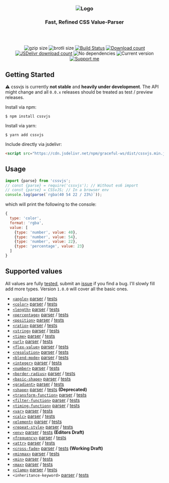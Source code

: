 <h3 align="center">
    <img src="https://user-images.githubusercontent.com/30767528/66331928-e7055100-e933-11e9-962b-58d0c4378b26.png" alt="Logo">
</h3>

<h3 align="center">
    Fast, Refined CSS Value-Parser
</h3>

<br/>
<br/>

<p align="center">
  <img alt="gzip size" src="https://img.badgesize.io/https://raw.githubusercontent.com/Simonwep/cssvjs/master/dist/cssvjs.min.js?compression=gzip&style=flat-square">
  <img alt="brotli size" src="https://img.badgesize.io/https://raw.githubusercontent.com/Simonwep/cssvjs/master/dist/cssvjs.min.js?compression=brotli&style=flat-square">
   <a href="https://travis-ci.org/Simonwep/cssvjs"><img
     alt="Build Status"
     src="https://img.shields.io/travis/Simonwep/cssvjs.svg?style=popout-square"></a>
  <a href="https://www.npmjs.com/package/cssvjs"><img
     alt="Download count"
     src="https://img.shields.io/npm/dm/cssvjs.svg?style=popout-square"></a>
  <a href="https://www.jsdelivr.com/package/npm/cssvjs"><img
     alt="JSDelivr download count"
     src="https://data.jsdelivr.com/v1/package/npm/cssvjs/badge"></a>
  <img alt="No dependencies" src="https://img.shields.io/badge/dependencies-none-d41af0.svg?style=popout-square">
  <img alt="Current version"
       src="https://img.shields.io/github/tag/Simonwep/cssvjs.svg?color=f01ab6&label=version&style=flat-square">
  <a href="https://www.patreon.com/simonwep"><img
     alt="Support me"
     src="https://img.shields.io/badge/patreon-support-f01a6c.svg?style=popout-square"></a>
</p>

## Getting Started
⚠ cssvjs is currently **not stable** and **heavily under development**.
The API might change and all `0.0.x` releases should be treated as test / preview releases.

Install via npm:
```shell
$ npm install cssvjs
```

Install via yarn:
```shell
$ yarn add cssvjs
```

Include directly via jsdelivr:
```html
<script src="https://cdn.jsdelivr.net/npm/graceful-ws/dist/cssvjs.min.js"></script>
```

## Usage
```js 
import {parse} from 'cssvjs';
// const {parse} = require('cssvjs'); // Without es6 import
// const {parse} = CSSvJS; // In a browser env
console.log(parse(`rgba(40 54 22 / 23%)`));
```

which will print the following to the console:
```js
{
  type: 'color',
  format: 'rgba',
  value: [
    {type: 'number', value: 40},
    {type: 'number', value: 54},
    {type: 'number', value: 22},
    {type: 'percentage', value: 23}
  ]
}
```

## Supported values
All values are fully [tested](https://github.com/Simonwep/cssvjs/tree/master/test/css), submit an [issue](https://github.com/Simonwep/cssvjs/issues/new) if you find a bug.
I'll slowly fill add more types. Version `1.0.0` will cover all the basic ones.

* [`<angle>`](https://developer.mozilla.org/en-US/docs/Web/CSS/angle) [parser](https://github.com/Simonwep/cssvjs/blob/master/src/lib/ast/css/angle.js) / [tests](https://github.com/Simonwep/cssvjs/blob/master/test/css/angle.test.js)
* [`<color>`](https://developer.mozilla.org/en-US/docs/Web/CSS/color_value) [parser](https://github.com/Simonwep/cssvjs/blob/master/src/lib/ast/css/color) / [tests](https://github.com/Simonwep/cssvjs/blob/master/test/css/color.test.js)
* [`<length>`](https://developer.mozilla.org/en-US/docs/Web/CSS/length) [parser](https://github.com/Simonwep/cssvjs/blob/master/src/lib/ast/css/length.js) / [tests](https://github.com/Simonwep/cssvjs/blob/master/test/css/length.test.js)
* [`<percentage>`](https://developer.mozilla.org/en-US/docs/Web/CSS/percentage) [parser](https://github.com/Simonwep/cssvjs/blob/master/src/lib/ast/css/percentage.js) / [tests](https://github.com/Simonwep/cssvjs/blob/master/test/css/percentage.test.js)
* [`<position>`](https://developer.mozilla.org/en-US/docs/Web/CSS/position_value) [parser](https://github.com/Simonwep/cssvjs/blob/master/src/lib/ast/css/position.js) / [tests](https://github.com/Simonwep/cssvjs/blob/master/test/css/position.test.js)
* [`<ratio>`](https://developer.mozilla.org/en-US/docs/Web/CSS/ratio) [parser](https://github.com/Simonwep/cssvjs/blob/master/src/lib/ast/css/ratio.js) / [tests](https://github.com/Simonwep/cssvjs/blob/master/test/css/ratio.test.js)
* [`<string>`](https://developer.mozilla.org/en-US/docs/Web/CSS/string) [parser](https://github.com/Simonwep/cssvjs/blob/master/src/lib/ast/css/string.js) / [tests](https://github.com/Simonwep/cssvjs/blob/master/test/css/string.test.js)
* [`<time>`](https://developer.mozilla.org/en-US/docs/Web/CSS/time) [parser](https://github.com/Simonwep/cssvjs/blob/master/src/lib/ast/css/time.js) / [tests](https://github.com/Simonwep/cssvjs/blob/master/test/css/time.test.js)
* [`<url>`](https://developer.mozilla.org/en-US/docs/Web/CSS/url) [parser](https://github.com/Simonwep/cssvjs/blob/master/src/lib/ast/css/url.js) / [tests](https://github.com/Simonwep/cssvjs/blob/master/test/css/url.test.js)
* [`<flex-value>`](https://developer.mozilla.org/en-US/docs/Web/CSS/flex_value) [parser](https://github.com/Simonwep/cssvjs/blob/master/src/lib/ast/css/flex-value.js) / [tests](https://github.com/Simonwep/cssvjs/blob/master/test/css/flex-value.test.js)
* [`<resolution>`](https://developer.mozilla.org/en-US/docs/Web/CSS/resolution) [parser](https://github.com/Simonwep/cssvjs/blob/master/src/lib/ast/css/resolution.js) / [tests](https://github.com/Simonwep/cssvjs/blob/master/test/css/resolution.test.js)
* [`<blend-mode>`](https://developer.mozilla.org/en-US/docs/Web/CSS/blend-mode) [parser](https://github.com/Simonwep/cssvjs/blob/master/src/lib/ast/css/blend-mode.js) / [tests](https://github.com/Simonwep/cssvjs/blob/master/test/css/blend-mode.test.js)
* [`<integer>`](https://developer.mozilla.org/en-US/docs/Web/CSS/integer) [parser](https://github.com/Simonwep/cssvjs/blob/master/src/lib/ast/css/integer.js) / [tests](https://github.com/Simonwep/cssvjs/blob/master/test/css/integer.test.js)
* [`<number>`](https://developer.mozilla.org/en-US/docs/Web/CSS/number) [parser](https://github.com/Simonwep/cssvjs/blob/master/src/lib/ast/css/number.js) / [tests](https://github.com/Simonwep/cssvjs/blob/master/test/css/number.test.js)
* [`<border-radius>`](https://developer.mozilla.org/en-US/docs/Web/CSS/border-radius) [parser](https://github.com/Simonwep/cssvjs/blob/master/src/lib/ast/css/border-radius.js) / [tests](https://github.com/Simonwep/cssvjs/blob/master/test/css/border-radius.test.js)
* [`<basic-shape>`](https://developer.mozilla.org/en-US/docs/Web/CSS/basic-shape) [parser](https://github.com/Simonwep/cssvjs/blob/master/src/lib/ast/css/basic-shape.js) / [tests](https://github.com/Simonwep/cssvjs/blob/master/test/css/basic-shape.test.js)
* [`<gradient>`](https://developer.mozilla.org/en-US/docs/Web/CSS/gradient) [parser](https://github.com/Simonwep/cssvjs/blob/master/src/lib/ast/css/gradient) / [tests](https://github.com/Simonwep/cssvjs/blob/master/test/css/gradient.test.js)
* [`<shape>`](https://developer.mozilla.org/en-US/docs/Web/CSS/shape) [parser](https://github.com/Simonwep/cssvjs/blob/master/src/lib/ast/css/shape.js) / [tests](https://github.com/Simonwep/cssvjs/blob/master/test/css/shape.test.js) **(Deprecated)**
* [`<transform-function>`](https://developer.mozilla.org/en-US/docs/Web/CSS/transform-function) [parser](https://github.com/Simonwep/cssvjs/blob/master/src/lib/ast/css/transform-function.js) / [tests](https://github.com/Simonwep/cssvjs/blob/master/test/css/transform-function.test.js)
* [`<filter-function>`](https://developer.mozilla.org/en-US/docs/Web/CSS/filter-function) [parser](https://github.com/Simonwep/cssvjs/blob/master/src/lib/ast/css/filter-function.js) / [tests](https://github.com/Simonwep/cssvjs/blob/master/test/css/filter-function.test.js)
* [`<timing-function>`](https://developer.mozilla.org/en-US/docs/Web/CSS/timing-function) [parser](https://github.com/Simonwep/cssvjs/blob/master/src/lib/ast/css/timing-function.js) / [tests](https://github.com/Simonwep/cssvjs/blob/master/test/css/timing-function.test.js)
* [`<var>`](https://developer.mozilla.org/en-US/docs/Web/CSS/var) [parser](https://github.com/Simonwep/cssvjs/blob/master/src/lib/ast/css/var.js) / [tests](https://github.com/Simonwep/cssvjs/blob/master/test/css/var.test.js)
* [`<calc>`](https://developer.mozilla.org/en-US/docs/Web/CSS/calc) [parser](https://github.com/Simonwep/cssvjs/blob/master/src/lib/ast/css/calc/) / [tests](https://github.com/Simonwep/cssvjs/blob/master/test/css/calc.test.js)
* [`<element>`](https://developer.mozilla.org/en-US/docs/Web/CSS/element) [parser](https://github.com/Simonwep/cssvjs/blob/master/src/lib/ast/css/element.js) / [tests](https://github.com/Simonwep/cssvjs/blob/master/test/css/element.test.js)
* [`<repeat-style>`](https://developer.mozilla.org/en-US/docs/Web/CSS/background-repeat) [parser](https://github.com/Simonwep/cssvjs/blob/master/src/lib/ast/css/repeat-style.js) / [tests](https://github.com/Simonwep/cssvjs/blob/master/test/css/repeat-style.test.js)
* [`<env>`](https://developer.mozilla.org/en-US/docs/Web/CSS/env) [parser](https://github.com/Simonwep/cssvjs/blob/master/src/lib/ast/css/env.js) / [tests](https://github.com/Simonwep/cssvjs/blob/master/test/css/env.test.js) **(Editors Draft)**
* [`<frequency>`](https://developer.mozilla.org/en-US/docs/Web/CSS/frequency) [parser](https://github.com/Simonwep/cssvjs/blob/master/src/lib/ast/css/frequency.js) / [tests](https://github.com/Simonwep/cssvjs/blob/master/test/css/frequency.test.js)
* [`<attr>`](https://developer.mozilla.org/en-US/docs/Web/CSS/attr) [parser](https://github.com/Simonwep/cssvjs/blob/master/src/lib/ast/css/attr.js) / [tests](https://github.com/Simonwep/cssvjs/blob/master/test/css/attr.test.js)
* [`<cross-fade>`](https://developer.mozilla.org/en-US/docs/Web/CSS/cross-fade) [parser](https://github.com/Simonwep/cssvjs/blob/master/src/lib/ast/css/cross-fade.js) / [tests](https://github.com/Simonwep/cssvjs/blob/master/test/css/cross-fade.test.js) **(Working Draft)**
* [`<minmax>`](https://developer.mozilla.org/en-US/docs/Web/CSS/minmax) [parser](https://github.com/Simonwep/cssvjs/blob/master/src/lib/ast/css/minmax.js) / [tests](https://github.com/Simonwep/cssvjs/blob/master/test/css/minmax.test.js)
* [`<min>`](https://developer.mozilla.org/en-US/docs/Web/CSS/min) [parser](https://github.com/Simonwep/cssvjs/blob/master/src/lib/ast/css/min-max-clamp.js) / [tests](https://github.com/Simonwep/cssvjs/blob/master/test/css/min-max-clamp.test.js)
* [`<max>`](https://developer.mozilla.org/en-US/docs/Web/CSS/max) [parser](https://github.com/Simonwep/cssvjs/blob/master/src/lib/ast/css/min-max-clamp.js) / [tests](https://github.com/Simonwep/cssvjs/blob/master/test/css/min-max-clamp.test.js)
* [`<clamp>`](https://developer.mozilla.org/en-US/docs/Web/CSS/clamp) [parser](https://github.com/Simonwep/cssvjs/blob/master/src/lib/ast/css/min-max-clamp.js) / [tests](https://github.com/Simonwep/cssvjs/blob/master/test/css/min-max-clamp.test.js)
* `<inheritance-keyword>` [parser](https://github.com/Simonwep/cssvjs/blob/master/src/lib/ast/css/inheritance-keyword.js) / [tests](https://github.com/Simonwep/cssvjs/blob/master/test/css/inheritance-keyword.test.js)
